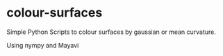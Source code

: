 colour-surfaces
===============

Simple Python Scripts to colour surfaces by gaussian or mean curvature.

Using nympy and Mayavi
